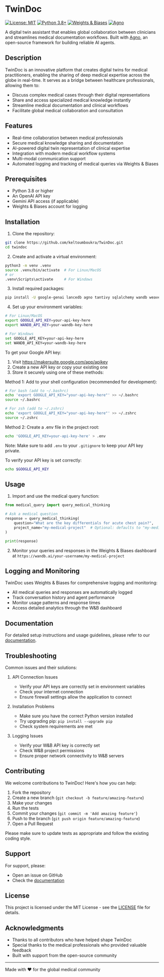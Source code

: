 # TwinDoc

[![License: MIT](https://img.shields.io/badge/License-MIT-yellow.svg)](https://opensource.org/licenses/MIT)
[![Python 3.8+](https://img.shields.io/badge/python-3.8+-blue.svg)](https://www.python.org/downloads/)
[![Weights & Biases](https://img.shields.io/badge/Weights%20&%20Biases-enabled-blue)](https://wandb.ai/)
[![Agno](https://img.shields.io/badge/Agno-powered-blue)](https://github.com/agno-ai/agno)

A digital twin assistant that enables global collaboration between clinicians and streamlines medical documentation workflows. Built with [Agno](https://github.com/agno-ai/agno), an open-source framework for building reliable AI agents.

## Description

TwinDoc is an innovative platform that creates digital twins for medical practitioners, enabling the sharing of deep medical expertise across the globe in real-time. It serves as a bridge between healthcare professionals, allowing them to:
- Discuss complex medical cases through their digital representations
- Share and access specialized medical knowledge instantly
- Streamline medical documentation and clinical workflows
- Facilitate global medical collaboration and consultation

## Features

- Real-time collaboration between medical professionals
- Secure medical knowledge sharing and documentation
- AI-powered digital twin representation of clinical expertise
- Integration with modern medical workflow systems
- Multi-modal communication support
- Automated logging and tracking of medical queries via Weights & Biases

## Prerequisites

- Python 3.8 or higher
- An OpenAI API key
- Gemini API access (if applicable)
- Weights & Biases account for logging

## Installation

1. Clone the repository:

```bash
git clone https://github.com/keltoumboukra/TwinDoc.git
cd twindoc
```

2. Create and activate a virtual environment:

```bash
python3 -m venv .venv
source .venv/bin/activate  # For Linux/MacOS
# or
.venv\Scripts\activate     # For Windows
```

3. Install required packages:

```bash
pip install -U google-genai lancedb agno tantivy sqlalchemy wandb weave
```

4. Set up your environment variables:

```bash
# For Linux/MacOS
export GOOGLE_API_KEY=your-api-key-here
export WANDB_API_KEY=your-wandb-key-here

# For Windows
set GOOGLE_API_KEY=your-api-key-here
set WANDB_API_KEY=your-wandb-key-here
```

To get your Google API key:
1. Visit https://makersuite.google.com/app/apikey
2. Create a new API key or copy your existing one
3. Store it securely using one of these methods:

Method 1: Add to your shell configuration (recommended for development):
```bash
# For bash (add to ~/.bashrc)
echo 'export GOOGLE_API_KEY="your-api-key-here"' >> ~/.bashrc
source ~/.bashrc

# For zsh (add to ~/.zshrc)
echo 'export GOOGLE_API_KEY="your-api-key-here"' >> ~/.zshrc
source ~/.zshrc
```

Method 2: Create a .env file in the project root:
```bash
echo 'GOOGLE_API_KEY=your-api-key-here' > .env
```
Note: Make sure to add `.env` to your `.gitignore` to keep your API key private.

To verify your API key is set correctly:
```bash
echo $GOOGLE_API_KEY
```

## Usage

1. Import and use the medical query function:

```python
from medical_query import query_medical_thinking

# Ask a medical question
response = query_medical_thinking(
    question="What are the key differentials for acute chest pain?",
    project_name="my-medical-project"  # Optional: defaults to "my-medical-project"
)

print(response)
```

2. Monitor your queries and responses in the Weights & Biases dashboard at `https://wandb.ai/your-username/my-medical-project`

## Logging and Monitoring

TwinDoc uses Weights & Biases for comprehensive logging and monitoring:

- All medical queries and responses are automatically logged
- Track conversation history and agent performance
- Monitor usage patterns and response times
- Access detailed analytics through the W&B dashboard

## Documentation

For detailed setup instructions and usage guidelines, please refer to our [documentation](https://docs.agno.com/how-to/install).

## Troubleshooting

Common issues and their solutions:

1. API Connection Issues
   - Verify your API keys are correctly set in environment variables
   - Check your internet connection
   - Ensure firewall settings allow the application to connect

2. Installation Problems
   - Make sure you have the correct Python version installed
   - Try upgrading pip: `pip install --upgrade pip`
   - Check system requirements are met

3. Logging Issues
   - Verify your W&B API key is correctly set
   - Check W&B project permissions
   - Ensure proper network connectivity to W&B servers

## Contributing

We welcome contributions to TwinDoc! Here's how you can help:

1. Fork the repository
2. Create a new branch (`git checkout -b feature/amazing-feature`)
3. Make your changes
4. Run the tests
5. Commit your changes (`git commit -m 'Add amazing feature'`)
6. Push to the branch (`git push origin feature/amazing-feature`)
7. Open a Pull Request

Please make sure to update tests as appropriate and follow the existing coding style.

## Support

For support, please:
- Open an issue on GitHub
- Check the [documentation](https://docs.agno.com/how-to/install)

## License

This project is licensed under the MIT License - see the [LICENSE](LICENSE) file for details.

## Acknowledgments

- Thanks to all contributors who have helped shape TwinDoc
- Special thanks to the medical professionals who provided valuable feedback
- Built with support from the open-source community

---

Made with ❤️ for the global medical community
